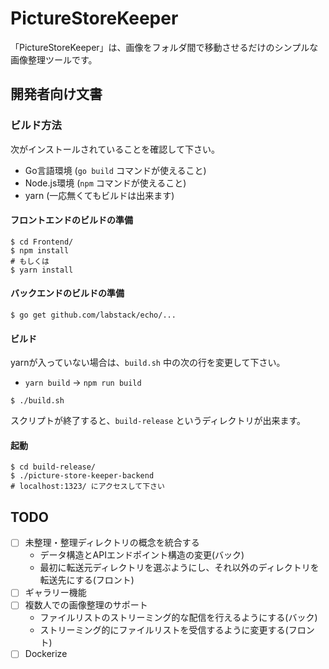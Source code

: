  PictureStoreKeeper
==========

「PictureStoreKeeper」は、画像をフォルダ間で移動させるだけのシンプルな画像整理ツールです。

## 開発者向け文書

### ビルド方法

次がインストールされていることを確認して下さい。

* Go言語環境 (`go build` コマンドが使えること)
* Node.js環境 (`npm` コマンドが使えること)
* yarn (一応無くてもビルドは出来ます)

#### フロントエンドのビルドの準備

```shell
$ cd Frontend/
$ npm install
# もしくは
$ yarn install
```

#### バックエンドのビルドの準備

```shell
$ go get github.com/labstack/echo/...
```

#### ビルド

yarnが入っていない場合は、`build.sh` 中の次の行を変更して下さい。

* `yarn build` -> `npm run build`

```shell
$ ./build.sh
```

スクリプトが終了すると、`build-release` というディレクトリが出来ます。

#### 起動

```shell
$ cd build-release/
$ ./picture-store-keeper-backend
# localhost:1323/ にアクセスして下さい
```

## TODO

- [ ] 未整理・整理ディレクトリの概念を統合する
  - データ構造とAPIエンドポイント構造の変更(バック)
  - 最初に転送元ディレクトリを選ぶようにし、それ以外のディレクトリを転送先にする(フロント)
- [ ] ギャラリー機能
- [ ] 複数人での画像整理のサポート
  - ファイルリストのストリーミング的な配信を行えるようにする(バック)
  - ストリーミング的にファイルリストを受信するように変更する(フロント)
- [ ] Dockerize